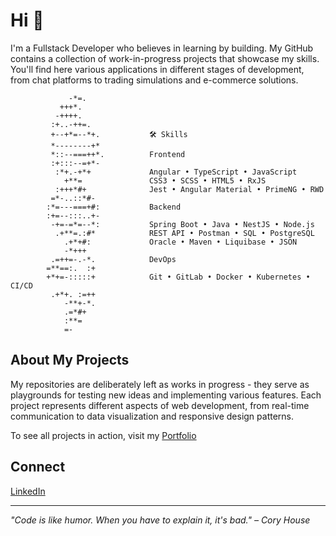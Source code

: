# Hi 👋

I'm a Fullstack Developer who believes in learning by building. My GitHub contains a collection of work-in-progress projects that showcase my skills. You'll find here various applications in different stages of development, from chat platforms to trading simulations and e-commerce solutions.

```
             -*=.                       
           +++*.                        
          -++++.                        
         :+..-++=.                      
         +--+*=--*+.           🛠️ Skills
         *--------+*                    
         *::--===++*.          Frontend
         :+:::--=+*-                    
          :*+.-+*+             Angular • TypeScript • JavaScript
            +**=               CSS3 • SCSS • HTML5 • RxJS
          :+++*#+              Jest • Angular Material • PrimeNG • RWD
         =*-..::*#-                     
        :*=---===+#:           Backend
        :+=--:::..+-                    
         -+=-=*=--*:           Spring Boot • Java • NestJS • Node.js
          .+**=.:#*            REST API • Postman • SQL • PostgreSQL
            .+*+#:             Oracle • Maven • Liquibase • JSON
            -*+++                       
         .=++=-.-*.            DevOps
        =**==:.  :+            
        +*+=-:::::+            Git • GitLab • Docker • Kubernetes • CI/CD         
         .+*+. :=++                     
            -**+-*.                     
            .=*#+                       
            :**=                        
            =-
```
## About My Projects
My repositories are deliberately left as works in progress - they serve as playgrounds for testing new ideas and implementing various features. Each project represents different aspects of web development, from real-time communication to data visualization and responsive design patterns.

To see all projects in action, visit my [Portfolio](https://fijolkrzysztof.github.io/portfolio/)

## Connect
[LinkedIn](https://www.linkedin.com/in/krzysztof-fijol/)

---

*"Code is like humor. When you have to explain it, it's bad." – Cory House*
